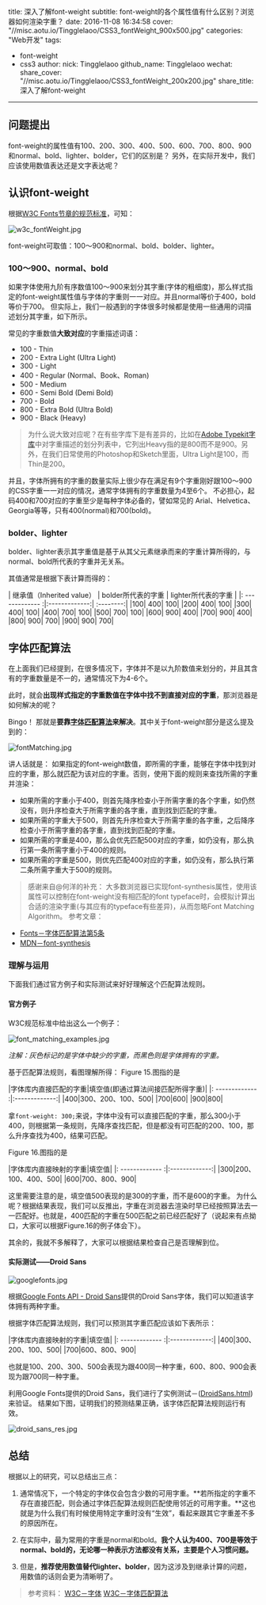title: 深入了解font-weight
subtitle: font-weight的各个属性值有什么区别？浏览器如何渲染字重？
date: 2016-11-08 16:34:58
cover: "//misc.aotu.io/Tingglelaoo/CSS3_fontWeight_900x500.jpg"
categories: "Web开发"
tags:
- font-weight
- css3
author:
    nick: Tingglelaoo
    github_name: Tingglelaoo
wechat:
    share_cover: "//misc.aotu.io/Tingglelaoo/CSS3_fontWeight_200x200.jpg"
    share_title: 深入了解font-weight

---

## 问题提出

font-weight的属性值有100、200、300、400、500、600、700、800、900和normal、bold、lighter、bolder，它们的区别是？
另外，在实际开发中，我们应该使用数值表达还是文字表达呢？

## 认识font-weight

根据[W3C Fonts节章的规范标准](https://www.w3.org/html/ig/zh/wiki/CSS3%E5%AD%97%E4%BD%93%E6%A8%A1%E5%9D%97#.E5.AD.97.E4.BD.93.E7.B2.97.E7.BB.86.EF.BC.9A.E2.80.98font-weight.E2.80.99.E5.B1.9E.E6.80.A7)，可知：

![w3c_fontWeight.jpg](//misc.aotu.io/Tingglelaoo/w3c_fontWeight.jpg)

font-weight可取值：100～900和normal、bold、bolder、lighter。

### 100～900、normal、bold

如果字体使用九阶有序数值100～900来划分其字重(字体的粗细度)，那么样式指定的font-weight属性值与字体的字重则一一对应。并且normal等价于400，bold等价于700。
但实际上，我们一般遇到的字体很多时候都是使用一些通用的词描述划分其字重，如下所示。

常见的字重数值**大致对应**的字重描述词语：
- 100 - Thin
- 200 - Extra Light (Ultra Light)
- 300 - Light
- 400 - Regular (Normal、Book、Roman)
- 500 - Medium
- 600 - Semi Bold (Demi Bold)
- 700 - Bold
- 800 - Extra Bold (Ultra Bold)
- 900 - Black (Heavy)

> 为什么说大致对应呢？在有些字库下是有差异的，比如在[Adobe Typekit字库](https://helpx.adobe.com/typekit/using/css-selectors.html)中对字重描述的划分列表中，它列出Heavy指的是800而不是900。另外，在我们日常使用的Photoshop和Sketch里面，Ultra Light是100，而Thin是200。

并且，字体所拥有的字重的数量实际上很少存在满足有9个字重刚好跟100～900的CSS字重一一对应的情况，通常字体拥有的字重数量为4至6个。
不必担心，起码400和700对应的字重至少是每种字体必备的，譬如常见的 Arial、Helvetica、Georgia等等，只有400(normal)和700(bold)。

### bolder、lighter

bolder、lighter表示其字重值是基于从其父元素继承而来的字重计算所得的，与normal、bold所代表的字重并无关系。

其值通常是根据下表计算而得的：

| 继承值（Inherited value）        |  bolder所代表的字重           | lighter所代表的字重	  |
|: ------------- :|:-------------:| :--------:|
|100|	400|	100|
|200|	400|	100|
|300|	400|	100|
|400|	700|	100|
|500|	700|	100|
|600|	900|	400|
|700|	900|	400|
|800|	900|	700|
|900|	900|	700|

## 字体匹配算法

在上面我们已经提到，在很多情况下，字体并不是以九阶数值来划分的，并且其含有的字重数量是不一的，通常情况下为4-6个。

此时，就会**出现样式指定的字重数值在字体中找不到直接对应的字重**，那浏览器是如何解决的呢？

Bingo！
那就是**要靠[字体匹配算法](https://www.w3.org/TR/css-fonts-3/#font-matching-algorithm)来解决**。其中关于font-weight部分是这么提及到的：

![fontMatching.jpg](//misc.aotu.io/Tingglelaoo/fontMatching.jpg)

讲人话就是：
如果指定的font-weight数值，即所需的字重，能够在字体中找到对应的字重，那么就匹配为该对应的字重。否则，使用下面的规则来查找所需的字重并渲染：
- 如果所需的字重小于400，则首先降序检查小于所需字重的各个字重，如仍然没有，则升序检查大于所需字重的各字重，直到找到匹配的字重。
- 如果所需的字重大于500，则首先升序检查大于所需字重的各字重，之后降序检查小于所需字重的各字重，直到找到匹配的字重。
- 如果所需的字重是400，那么会优先匹配500对应的字重，如仍没有，那么执行第一条所需字重小于400的规则。
- 如果所需的字重是500，则优先匹配400对应的字重，如仍没有，那么执行第二条所需字重大于500的规则。

> 感谢来自@何洋的补充：
大多数浏览器已实现font-synthesis属性，使用该属性可以控制在font-weight没有相匹配的font typeface时，会模拟计算出合适的渲染字重(与其应有的typeface有些差异)，从而忽略Font Matching Algorithm。
参考文章：
- [Fonts－字体匹配算法第5条](https://www.w3.org/TR/REC-CSS2/fonts.html#algorithm) 
- [MDN－font-synthesis](https://developer.mozilla.org/en/docs/Web/CSS/font-synthesis)

### 理解与运用

下面我们通过官方例子和实际测试来好好理解这个匹配算法规则。

#### 官方例子

W3C规范标准中给出这么一个例子：

![font_matching_examples.jpg](//misc.aotu.io/Tingglelaoo/font_matching_examples.jpg)

_注解：灰色标记的是字体中缺少的字重，而黑色则是字体拥有的字重。_

基于匹配算法规则，看图理解所得：
Figure 15.图指的是

|字体库内直接匹配的字重|填空值(即通过算法间接匹配所得字重)|
|: ------------- :|:-------------:|
|400|300、200、100、500|
|700|600|
|900|800|

拿`font-weight: 300;`来说，字体中没有可以直接匹配的字重，那么300小于400，则根据第一条规则，先降序查找匹配，但是都没有可匹配的200、100，那么升序查找为400，结果可匹配。

Figure 16.图指的是

|字体库内直接映射的字重|填空值|
|: ------------- :|:-------------:|
|300|200、100、400、500|
|600|700、800、900|

这里需要注意的是，填空值500表现的是300的字重，而不是600的字重。
为什么呢？根据结果表现，我们可以反推出，字重在浏览器去渲染时早已经按照算法去一一匹配好。也就是，400匹配的字重在500匹配之前已经匹配好了（说起来有点拗口，大家可以根据Figure.16的例子体会下）。

其余的，我就不多解释了，大家可以根据结果检查自己是否理解到位。

#### 实际测试——Droid Sans

![googlefonts.jpg](//misc.aotu.io/Tingglelaoo/googlefonts.jpg)

根据[Google Fonts API - Droid Sans](https://fonts.google.com/?query=droid)提供的Droid Sans字体，我们可以知道该字体拥有两种字重。

根据字体匹配算法规则，我们可以预测其字重匹配应该如下表所示：

|字体库内直接映射的字重|填空值|
|: ------------- :|:-------------:|
|400|300、200、100、500|
|700|600、800、900|

也就是100、200、300、500会表现为跟400同一种字重，600、800、900会表现为跟700同一种字重。

利用Google Fonts提供的Droid Sans，我们进行了实例测试－([DroidSans.html](http://jdc.jd.com/demo/ting/DroidSans.html))来验证。
结果如下图，证明我们的预测结果正确，该字体匹配算法规则运行有效。

![droid_sans_res.jpg](//misc.aotu.io/Tingglelaoo/droid_sans_res.jpg)

## 总结

根据以上的研究，可以总结出三点：
1. 通常情况下，一个特定的字体仅会包含少数的可用字重。**若所指定的字重不存在直接匹配，则会通过字体匹配算法规则匹配使用邻近的可用字重。**这也就是为什么我们有时候使用特定字重时没有“生效”，看起来跟其它字重差不多的原因所在。

2. 在实际中，最为常用的字重是normal和bold。**我个人认为400、700是等效于normal、bold的，无论哪一种表示方法都没有关系，主要是个人习惯问题。**

3. 但是，**推荐使用数值替代lighter、bolder**，因为这涉及到继承计算的问题，用数值的话则会更为清晰明了。




> 参考资料：
[W3C－字体](https://www.w3.org/TR/CSS21/fonts.html#font-boldness)
[W3C－字体匹配算法](https://www.w3.org/TR/css-fonts-3/#font-matching-algorithm)

